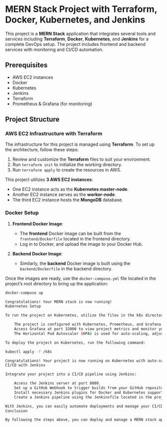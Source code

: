 # MERN Stack Project with Terraform, Docker, Kubernetes, and Jenkins

This project is a **MERN Stack** application that integrates several tools and services including **Terraform**, **Docker**, **Kubernetes**, and **Jenkins** for a complete DevOps setup. The project includes frontend and backend services with monitoring and CI/CD automation.

## Prerequisites

- AWS EC2 instances
- Docker
- Kubernetes
- Jenkins
- Terraform
- Prometheus & Grafana (for monitoring)

## Project Structure

### AWS EC2 Infrastructure with Terraform

The infrastructure for this project is managed using **Terraform**. To set up the architecture, follow these steps:

1. Review and customize the **Terraform** files to suit your environment.
2. Run `terraform init` to initialize the working directory.
3. Run `terraform apply` to create the resources in AWS.

This project utilizes **3 AWS EC2 instances**:
- One EC2 instance acts as the **Kubernetes master-node**.
- Another EC2 instance serves as the **worker-node**.
- The third EC2 instance hosts the **MongoDB** database.

### Docker Setup

1. **Frontend Docker Image**:
    - The **frontend** Docker image can be built from the `frontend/Dockerfile` located in the frontend directory.
    - Log in to Docker, and upload the image to your Docker Hub.

2. **Backend Docker Image**:
    - Similarly, the **backend** Docker image is built using the `backend/Dockerfile` in the backend directory.

Once the images are ready, use the `docker-compose.yml` file located in the project’s root directory to bring up the application:

```bash
docker-compose up

Congratulations! Your MERN stack is now running!
Kubernetes Setup

To run the project on Kubernetes, utilize the files in the k8s directory:

    The project is configured with Kubernetes, Prometheus, and Grafana for monitoring.
    Access Grafana at port 32000 to view project metrics and monitor your application.
    The Horizontal Pod Autoscaler (HPA) is used for auto-scaling, adjusting Kubernetes pod replicas based on demand.

To deploy the project on Kubernetes, run the following command:

kubectl apply -f /k8s

Congratulations! Your project is now running on Kubernetes with auto-scaling.
CI/CD with Jenkins

Integrate your project into a CI/CD pipeline using Jenkins:

    Access the Jenkins server at port 8080.
    Set up a GitHub Webhook to trigger builds from your GitHub repository.
    Install necessary Jenkins plugins for Docker and Kubernetes support.
    Create a Jenkins pipeline using the Jenkinsfile located in the project’s root directory to automate the entire process.

With Jenkins, you can easily automate deployments and manage your CI/CD workflows!
Conclusion

By following the steps above, you can deploy and manage a MERN stack application with the full power of Docker, Kubernetes, Terraform, and Jenkins. Enjoy your automated and scalable DevOps environment!
